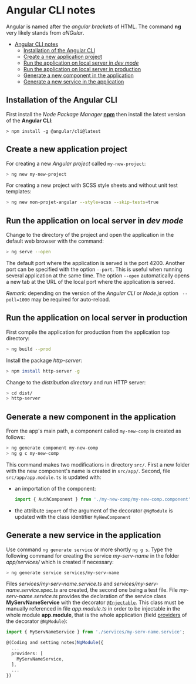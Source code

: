 # Angular CLI notes

Angular is named after the *angular brackets* of HTML. The command **ng** very likely stands from *aNGular*.

- [Angular CLI notes](#angular-cli-notes)
  - [Installation of the Angular CLI](#installation-of-the-angular-cli)
  - [Create a new application project](#create-a-new-application-project)
  - [Run the application on local server in *dev mode*](#run-the-application-on-local-server-in-dev-mode)
  - [Run the application on local server in production](#run-the-application-on-local-server-in-production)
  - [Generate a new component in the application](#generate-a-new-component-in-the-application)
  - [Generate a new service in the application](#generate-a-new-service-in-the-application)


## Installation of the Angular CLI

First install the *Node Package Manager* [**npm**](https://www.npmjs.com/) then install the latest version of the **Angular CLI**:

```
> npm install -g @angular/cli@latest
```

## Create a new application project

For creating a new *Angular project* called `my-new-project`:

```bash
> ng new my-new-project
```

For creating  a new project with SCSS style sheets and without unit test templates:

```bash
> ng new mon-projet-angular --style=scss --skip-tests=true
```

## Run the application on local server in *dev mode*

Change to the directory of the project and open the application in the default web browser with the command:

```bash
> ng serve --open
```

The default port where the application is served is the port 4200. Another port can be specified with the option `--port`. This is useful when running several application at the same time. The option `--open` automatically opens a new tab at the URL of the local port where the application is served.

*Remark:* depending on the version of the *Angular CLI* or *Node.js* option ` --poll=1000` may be required for auto-reload.

## Run the application on local server in production

First compile the application for production from the application top directory:

```bash
> ng build --prod
```

Install the package *http-server*:

```bash
> npm install http-server -g
```

Change to the *distribution directory* and run HTTP server:

```bash
> cd dist/
> http-server
```

## Generate a new component in the application

From the app's main path, a component called `my-new-comp` is created as follows:

```bash
> ng generate component my-new-comp
> ng g c my-new-comp
```

This command makes two modifications in directory `src/`. First a new folder with the new component's name is created in `src/app/`.
Second, file `src/app/app.module.ts` is updated with:

* an importation of the component:
  ```typescript
  import { AuthComponent } from './my-new-comp/my-new-comp.component';
  ```
* the attribute `import` of the argument of the decorator `@NgModule` is updated with the class identifier `MyNewComponent`

## Generate a new service in the application

Use command `ng generate service` or more shortly `ng g s`. Type the following command for creating the service *my-serv-name* in the folder *app/services/* which is created if necessary:

```bash
> ng generate service services/my-serv-name
```

Files *services/my-serv-name.service.ts* and *services/my-serv-name.service.spec.ts* are created, the second one being a test file. File *my-serv-name.service.ts* provides the declaration of the service class **MyServNameService** with the decorator [`@Injectable`](https://angular.io/api/core/Injectable). This class must be manually referenced in file *app.module.ts* in order to be injectable in the whole module **app.module**, that is the whole application (field [providers](https://angular.io/api/core/NgModule#providers) of the decorator `@NgModule`):

```typescript
import { MyServNameService } from './services/my-serv-name.service';

@(Coding and setting notes)NgModule({
  ...
  providers: [
    MyServNameService,
  ],
  ...
})
```